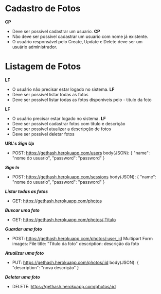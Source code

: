# Cadastro de Fotos

**CP**
- Deve ser possível cadastrar um usuario.
**CP** 
- Não deve ser possível cadastrar um usuario com nome já existente.
- O usuário responsável pelo Create, Update e Delete deve ser um usuário administrador.

# Listagem de Fotos

**LF**
- O usuário não precisar estar logado no sistema.
**LF**
- Deve ser possível listar todas as fotos
- Deve ser possível listar todas as fotos disponíveis pelo - titulo da foto

**LF**
- O usuário precisar estar logado no sistema.
**LF** 
- Deve ser possível cadastrar fotos com titulo e descrição
- Deve ser possível atualizar a descripção de fotos
- Deve ser possível deletar fotos


**URL's**
***Sign Up***
- POST: https://gethash.herokuapp.com/users
body(JSON):
{
	"name": "nome do usuario",
	"password": "password"
}

***Sign In***
- POST: https://gethash.herokuapp.com/sessions
body(JSON): 
{
	"name": "nome do usuario",
	"password": "password"
}

***Listar todas as fotos***
- GET: https://gethash.herokuapp.com/photos

***Buscar uma foto***
- GET: https://gethash.herokuapp.com/photos/:Titulo

***Guardar uma foto***
- POST: https://gethash.herokuapp.com/photos/:user_id
Multipart Form
  images: File
  title: "Titulo da foto"
  description: descrição da foto
  
***Atualizar uma foto***
- PUT: https://gethash.herokuapp.com/photos/:id
body(JSON):
{
	"description": "nova descrição"
}

***Deletar uma foto***
- DELETE: https://gethash.herokuapp.com/photos/:id
